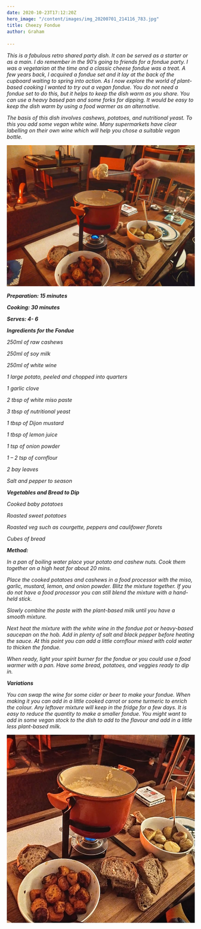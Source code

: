 ```yaml
---
date: 2020-10-23T17:12:20Z
hero_image: "/content/images/img_20200701_214116_783.jpg"
title: Cheezy Fondue
author: Graham

---
```

_This is a fabulous retro shared party dish. It can be served as a starter or as a main. I do remember in the 90’s going to friends for a fondue party. I was a vegetarian at the time and a classic cheese fondue was a treat. A few years back, I acquired a fondue set and it lay at the back of the cupboard waiting to spring into action. As I now explore the world of plant-based cooking I wanted to try out a vegan fondue. You do not need a fondue set to do this, but it helps to keep the dish warm as you share. You can use a heavy based pan and some forks for dipping. It would be easy to keep the dish warm by using a food warmer as an alternative._

_The basis of this dish involves cashews, potatoes, and nutritional yeast. To this you add some vegan white wine. Many supermarkets have clear labelling on their own wine which will help you chose a suitable vegan bottle._

![](/content/images/fb_img_1603473343802.jpg)

**_Preparation: 15 minutes_**

**_Cooking: 30 minutes_**

**_Serves: 4- 6_**

**_Ingredients for the Fondue_**

_250ml of raw cashews_

_250ml of soy milk_

_250ml of white wine_

_1 large potato, peeled and chopped into quarters_

_1 garlic clove_

_2 tbsp of white miso paste_

_3 tbsp of nutritional yeast_

_1 tbsp of Dijon mustard_

_1 tbsp of lemon juice_

_1 tsp of onion powder_

_1 – 2 tsp of cornflour_

_2 bay leaves_

_Salt and pepper to season_

**_Vegetables and Bread to Dip_**

_Cooked baby potatoes_

_Roasted sweet potatoes_

_Roasted veg such as courgette, peppers and caulifower florets_ 

_Cubes of bread_

**_Method:_**

_In a pan of boiling water place your potato and cashew nuts. Cook them together on a high heat for about 20 mins._

_Place the cooked potatoes and cashews in a food processor with the miso, garlic, mustard, lemon, and onion powder. Blitz the mixture together. If you do not have a food processor you can still blend the mixture with a hand-held stick._

_Slowly combine the paste with the plant-based milk until you have a smooth mixture._

_Next heat the mixture with the white wine in the fondue pot or heavy-based saucepan on the hob. Add in plenty of salt and black pepper before heating the sauce. At this point you can add a little cornflour mixed with cold water to thicken the fondue._

_When ready, light your spirit burner for the fondue or you could use a food warmer with a pan. Have some bread, potatoes, and veggies ready to dip in._

**_Variations_**

_You can swap the wine for some cider or beer to make your fondue. When making it you can add in a little cooked carrot or some turmeric to enrich the colour. Any leftover mixture will keep in the fridge for a few days. It is easy to reduce the quantity to make a smaller fondue. You might want to add in some vegan stock to the dish to add to the flavour and add in a little less plant-based milk._

![](/content/images/img_20200701_214116_783.jpg)
